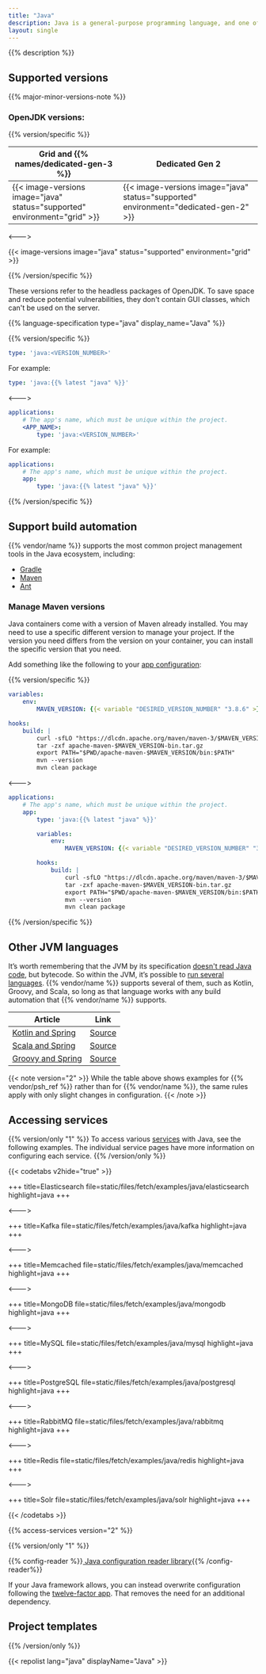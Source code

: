 ```yaml
---
title: "Java"
description: Java is a general-purpose programming language, and one of the most popular in the world today. {{% vendor/name %}} supports Java runtimes that can be used with build management tools such as Gradle, Maven, and Ant.
layout: single
---
```


{{% description %}}

## Supported versions

{{% major-minor-versions-note %}}

### OpenJDK versions:

{{% version/specific %}}
<!-- API Version 1 -->

<table>
    <thead>
        <tr>
            <th>Grid and {{% names/dedicated-gen-3 %}}</th>
            <th>Dedicated Gen 2</th>
        </tr>
    </thead>
    <tbody>
        <tr>
            <td>{{< image-versions image="java" status="supported" environment="grid" >}}</td>
            <td>{{< image-versions image="java" status="supported" environment="dedicated-gen-2" >}}</thd>
        </tr>
    </tbody>
</table>

<--->
<!-- API Version 2 -->

{{< image-versions image="java" status="supported" environment="grid" >}}

{{% /version/specific %}}

These versions refer to the headless packages of OpenJDK.
To save space and reduce potential vulnerabilities, they don't contain GUI classes, which can't be used on the server.

{{% language-specification type="java" display_name="Java" %}}

{{% version/specific %}}

```yaml {configFile="app"}
type: 'java:<VERSION_NUMBER>'
```

For example:

```yaml {configFile="app"}
type: 'java:{{% latest "java" %}}'
```

<--->

```yaml {configFile="app"}
applications:
    # The app's name, which must be unique within the project.
    <APP_NAME>:
        type: 'java:<VERSION_NUMBER>'
```

For example:

```yaml {configFile="app"}
applications:
    # The app's name, which must be unique within the project.
    app:
        type: 'java:{{% latest "java" %}}'
```

{{% /version/specific %}}

## Support build automation

{{% vendor/name %}} supports the most common project management tools in the Java ecosystem, including:

* [Gradle](https://gradle.org/)
* [Maven](https://maven.apache.org/)
* [Ant](https://ant.apache.org/)

### Manage Maven versions

Java containers come with a version of Maven already installed.
You may need to use a specific different version to manage your project.
If the version you need differs from the version on your container, you can install the specific version that you need.

Add something like the following to your [app configuration](../../create-apps/_index.md):

{{% version/specific %}}
```yaml {configFile="app"}
variables:
    env:
        MAVEN_VERSION: {{< variable "DESIRED_VERSION_NUMBER" "3.8.6" >}}

hooks:
    build: |
        curl -sfLO "https://dlcdn.apache.org/maven/maven-3/$MAVEN_VERSION/binaries/apache-maven-$MAVEN_VERSION-bin.tar.gz"
        tar -zxf apache-maven-$MAVEN_VERSION-bin.tar.gz
        export PATH="$PWD/apache-maven-$MAVEN_VERSION/bin:$PATH"
        mvn --version
        mvn clean package
```
<--->
```yaml {configFile="app"}
applications:
    # The app's name, which must be unique within the project.
    app:
        type: 'java:{{% latest "java" %}}'

        variables:
            env:
                MAVEN_VERSION: {{< variable "DESIRED_VERSION_NUMBER" "3.8.6" >}}

        hooks:
            build: |
                curl -sfLO "https://dlcdn.apache.org/maven/maven-3/$MAVEN_VERSION/binaries/apache-maven-$MAVEN_VERSION-bin.tar.gz"
                tar -zxf apache-maven-$MAVEN_VERSION-bin.tar.gz
                export PATH="$PWD/apache-maven-$MAVEN_VERSION/bin:$PATH"
                mvn --version
                mvn clean package
```
{{% /version/specific %}}

## Other JVM languages

It’s worth remembering that the JVM by its specification [doesn't read Java code](https://docs.oracle.com/javase/specs/jvms/se8/html/index.html), but bytecode. So within the JVM, it’s possible to [run several languages](https://en.wikipedia.org/wiki/List_of_JVM_languages). {{% vendor/name %}} supports several of them, such as Kotlin, Groovy, and Scala, so long as that language works with any build automation that {{% vendor/name %}} supports.

| Article                                                      | Link                                                         |
| ------------------------------------------------------------ | ------------------------------------------------------------ |
| [Kotlin and Spring](https://platform.sh/blog/2019/ready-to-have-fun-try-kotlin-and-spring/) | [Source](https://github.com/platformsh-templates/spring-kotlin) |
| [Scala and Spring](https://dzone.com/articles/spring-scala-cloud-psh) | [Source](https://github.com/platformsh-examples/scala)       |
| [Groovy and Spring](https://dzone.com/articles/spring-groovy-cloud-psh) | [Source](https://github.com/platformsh-examples/groovy)      |

{{< note version="2" >}}
While the table above shows examples for {{% vendor/psh_ref %}} rather than for {{% vendor/name %}}, the same rules apply with only slight changes in configuration.
{{< /note >}}

## Accessing services

{{% version/only "1" %}}
To access various [services](../../add-services/_index.md) with Java, see the following examples. The individual service pages have more information on configuring each service.
{{% /version/only %}}

{{< codetabs v2hide="true" >}}

+++
title=Elasticsearch
file=static/files/fetch/examples/java/elasticsearch
highlight=java
+++

<--->

+++
title=Kafka
file=static/files/fetch/examples/java/kafka
highlight=java
+++

<--->

+++
title=Memcached
file=static/files/fetch/examples/java/memcached
highlight=java
+++

<--->

+++
title=MongoDB
file=static/files/fetch/examples/java/mongodb
highlight=java
+++

<--->

+++
title=MySQL
file=static/files/fetch/examples/java/mysql
highlight=java
+++

<--->

+++
title=PostgreSQL
file=static/files/fetch/examples/java/postgresql
highlight=java
+++

<--->

+++
title=RabbitMQ
file=static/files/fetch/examples/java/rabbitmq
highlight=java
+++

<--->

+++
title=Redis
file=static/files/fetch/examples/java/redis
highlight=java
+++

<--->

+++
title=Solr
file=static/files/fetch/examples/java/solr
highlight=java
+++

{{< /codetabs >}}

{{% access-services version="2" %}}

{{% version/only "1" %}}

{{% config-reader %}}[ Java configuration reader library](https://github.com/platformsh/config-reader-java){{% /config-reader%}}

If your Java framework allows, you can instead overwrite configuration following the [twelve-factor app](https://12factor.net/config).
That removes the need for an additional dependency.

## Project templates

{{% /version/only %}}

{{< repolist lang="java" displayName="Java" >}}
